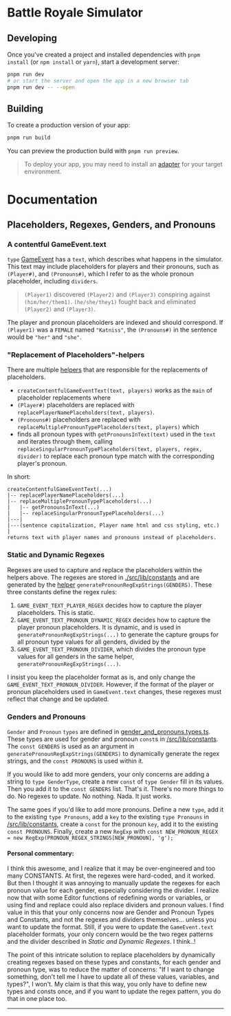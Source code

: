 # Battle Royale Simulator

## Developing

Once you've created a project and installed dependencies with `pnpm install` (or `npm install` or `yarn`), start a development server:

```bash
pnpm run dev
# or start the server and open the app in a new browser tab
pnpm run dev -- --open
```

## Building

To create a production version of your app:

```bash
pnpm run build
```

You can preview the production build with `pnpm run preview`.

> To deploy your app, you may need to install an [adapter](https://kit.svelte.dev/docs/adapters) for your target environment.

# Documentation

## Placeholders, Regexes, Genders, and Pronouns

### A contentful GameEvent.text

`type` [GameEvent](./src/lib/types/game.types.ts) has a `text`, which describes what happens in the simulator.
This text may include placeholders for players and their pronouns, such as `(Player#)`, and `(Pronouns#)`, which I refer to as the whole pronoun placeholder, including `dividers`.

> `(Player1)` discovered `(Player2)` and `(Player3)` conspiring against `(him/her/them1)`. `(he/she/they1)` fought back and eliminated `(Player2)` and `(Player3)`.

The player and pronoun placeholders are indexed and should correspond. If `(Player1)` was a `FEMALE` named `"Katniss"`, the `(Pronouns#)` in the sentence would be `"her"` and `"she"`.

### "Replacement of Placeholders"-helpers

There are multiple [helpers](./src/lib/helper.ts) that are responsible for the replacements of placeholders.

- `createContentfulGameEventText(text, players)` works as the `main` of placeholder replacements where
- `(Player#)` placeholders are replaced with `replacePlayerNamePlaceholders(text, players)`.
- `(Pronouns#)` placeholders are replaced with `replaceMultiplePronounTypePlaceholders(text, players)` which
- finds all pronoun types with `getPronounsInText(text)` used in the `text` and iterates through them, calling `replaceSingularPronounTypePlaceholders(text, players, regex, divider)` to replace each pronoun type match with the corresponding player's pronoun.

In short:

```
createContentfulGameEventText(...)
|-- replacePlayerNamePlaceholders(...)
|-- replaceMultiplePronounTypePlaceholders(...)
|   |-- getPronounsInText(...)
|   |-- replaceSingularPronounTypePlaceholders(...)
|---|
|---(sentence capitalization, Player name html and css styling, etc.)
|
returns text with player names and pronouns instead of placeholders.
```

### Static and Dynamic Regexes

Regexes are used to capture and replace the placeholders within the helpers above.
The regexes are stored in [./src/lib/constants](./src/lib/constants.ts) and are generated by the [helper](./src/lib/helper.ts) `generatePronounRegExpStrings(GENDERS)`.
These three constants define the regex rules:

1. `GAME_EVENT_TEXT_PLAYER_REGEX` decides how to capture the player placeholders. This is static.
2. `GAME_EVENT_TEXT_PRONOUN_DYNAMIC_REGEX` decides how to capture the player pronoun placeholders. It is dynamic, and is used in `generatePronounRegExpStrings(...)` to generate the capture groups for all pronoun type values for all genders, divided by the
3. `GAME_EVENT_TEXT_PRONOUN_DIVIDER`, which divides the pronoun type values for all genders in the same helper, `generatePronounRegExpStrings(...)`.

I insist you keep the placeholder format as is, and only change the `GAME_EVENT_TEXT_PRONOUN_DIVIDER`. However, if the format of the player or pronoun placeholders used in `GameEvent.text` changes, these regexes must reflect that change and be updated.


### Genders and Pronouns
`Gender` and `Pronoun` `types` are defined in [gender_and_pronouns.types.ts](/src/lib/types/gender_and_pronouns.types.ts). These types are used for gender and pronoun `const`s in [/src/lib/constants](/src/lib/constants). The `const GENDERS` is used as an argument in `generatePronounRegExpStrings(GENDERS)` to dynamically generate the regex strings, and the `const PRONOUNS` is used within it.

If you would like to add more genders, your only concerns are adding a string to `type GenderType`, create a new `const` of `type Gender` fill in its values. Then you add it to the `const GENDERS` list. That's it. There's no more things to do. No regexes to update. No nothing. Nada. It just works.

The same goes if you'd like to add more pronouns. Define a new `type`, add it to the existing `type Pronouns`, add a `key` to the existing `type Pronouns` in [/src/lib/constants](/src/lib/constants), create a `const` for the pronoun `key`, add it to the existing `const PRONOUNS`. Finally, create a new `RegExp` with `const NEW_PRONOUN_REGEX = new RegExp(PRONOUN_REGEX_STRINGS[NEW_PRONOUN], 'g');`

#### Personal commentary:
I think this awesome, and I realize that it may be over-engineered and too many CONSTANTS. At first, the regexes were hard-coded, and it worked. But then I thought it was annoying to manually update the regexes for each pronoun value for each gender, especially considering the divider.
I realize now that with some Editor functions of redefining words or variables, or using find and replace could also replace dividers and pronoun values. I find value in this that your only concerns now are Gender and Pronoun Types and Constants, and not the regexes and dividers themselves... unless you want to update the format.
Still, if you were to update the `GameEvent.text` placeholder formats, your only concern would be the two regex patterns and the divider described in *Static and Dynamic Regexes*. I think..!

The point of this intricate solution to replace placeholders by dynamically creating regexes based on these types and constants, for each gender and pronoun type, was to reduce the matter of concerns:
"If I want to change something, don't tell me I have to update all of these values, variables, and types?", I won't. My claim is that this way, you only have to define new types and consts once, and if you want to update the regex pattern, you do that in one place too.

---